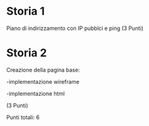 # Storia 1
Piano di indirizzamento con IP pubblci e ping (3 Punti)

# Storia 2 
Creazione della pagina base: 

-implementazione wireframe 

-implementazione html 

(3 Punti)



Punti totali: 6
